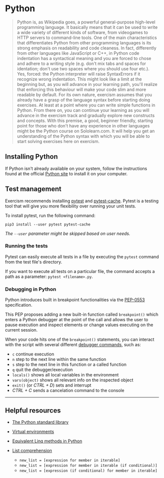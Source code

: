 # Python
>Python is, as Wikipedia goes, a powerful general-purpose high-level programming language. It basically means that it can be used to write a wide variety of different kinds of software, from videogames to HTTP servers to command-line tools.
One of the main characteristics that differentiates Python from other programming languages is its strong emphasis on readability and code cleaness. In fact, differently from other languages like JavaScript or C++, in Python code indentation has a syntactical meaning and you are forced to chose and adhere to a writing style (e.g. don't mix tabs and spaces for identation; don't use two spaces where you should use four etc.). Yes, forced: the Python interpreter will raise SyntaxErrors if it recognize wrong indentation.
This might look like a limit at the beginning but, as you will advance in your learning path, you'll realize that enforcing this behaviour will make your code slim and more readable by default.
For its own nature, exercism assumes that you already have a grasp of the language syntax before starting doing exercises. At least at a point where you can write simple functions in Python. From there on, you can continue your learning as you will advance in the exercism track and gradually explore new constructs and concepts.
With this premise, a good, beginner friendly, starting point for those who don't have any experience in other languages might be the Python course on Sololearn.com. It will help you get an understanding of the Python syntax with which you will be able to start solving exercises here on exercism.

## Installing Python
If Python isn't already available on your system, follow the instructions found at the official [Python site](https://www.python.org/) to install it on your computer.

## Test management
Exercism recommends installing [pytest](https://pypi.org/project/pytest/) and [pytest-cache](https://pypi.org/project/pytest-cache/). Pytest is a testing tool that will give you more flexibility over running your unit tests.

To install pytest, run the following command:

```pip3 install --user pytest pytest-cache```

*The ``--user`` parameter might be skipped based on user needs.*

### Running the tests
Pytest can easily execute all tests in a file by executing the `pytest` command from the test file's directory.

If you want to execute all tests on a particular file, the command accepts a path as a parameter: `pytest <filename>.py`.

### Debugging in Python
Python introduces built in breakpoint functionalities via the [PEP-0553](https://www.python.org/dev/peps/pep-0553/) specification.

This PEP proposes adding a new built-in function called `breakpoint()` which enters a Python debugger at the point of the call and allows the user to pause execution and inspect elements or change values executing on the current session.

When your code hits one of the `breakpoint()` statements, you can interact with the script with several different [debugger commands](https://docs.python.org/2/library/pdb.html), such as:

- `c` continue execution
- `n` step to the next line within the same function
- `s` step to the next line in this function or a called function
- `q` quit the debugger/execution
- `locals()` shows all local variables in the environment
- `vars(object)` shows all relevant info on the inspected object
- `exit()` (or *CTRL + D*) sets and interrupt
- *CTRL + C* sends a cancelation command to the console 

---

## Helpful resources
- [The Python standard library](https://docs.python.org/3/library/index.html)
- [Virtual environments](https://docs.python.org/3/library/venv.html)
- [Equivalent Linq methods in Python](https://www.markheath.net/post/python-equivalents-of-linq-methods)
- [List comprehension](https://realpython.com/list-comprehension-python/)

  - `new_list = [expression for member in iterable]`
  - `new_list = [expression for member in iterable (if conditional)]`
  - `new_list = [expression (if conditional) for member in iterable]`
  